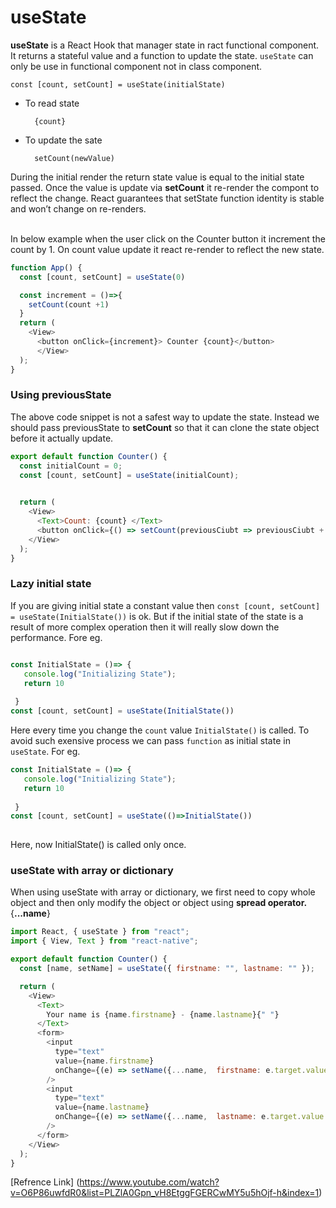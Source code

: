 # useState

**useState** is a React Hook that manager state in ract functional component.  It returns a stateful value and a function to update the state. `useState` can only be use in functional component not in class component. 

    const [count, setCount] = useState(initialState)

- To read state

        {count}

- To update the sate

        setCount(newValue)

During the initial render the return state value is equal to the initial state passed. Once the value is update via **setCount** it re-render the compont to reflect the change. React guarantees that setState function identity is stable and won’t change on re-renders.

<br>
In below example when the user click on the Counter button it increment the count by 1. On count value update it react re-render to reflect the new state.

```js
function App() {
  const [count, setCount] = useState(0)

  const increment = ()=>{
    setCount(count +1)
  }
  return (
    <View>
      <button onClick={increment}> Counter {count}</button>
      </View>
  );
}
```

### Using previousState

The above code snippet is not a safest way to update the state. Instead we should pass previousState to **setCount** so that it  can clone the state object before it actually update.

```js
export default function Counter() {
  const initialCount = 0;
  const [count, setCount] = useState(initialCount);

  
  return (
    <View>
      <Text>Count: {count} </Text>
      <button onClick={() => setCount(previousCiubt => previousCiubt + 1)}> increment</button>
    </View>
  );
}

```
### Lazy initial state

If you are giving initial state a constant value then `const [count, setCount] = useState(InitialState())` is ok. But if the initial state of the state is a result of more complex operation then it will really slow down the performance. Fore eg.

 ```javascript

const InitialState = ()=> {
    console.log("Initializing State");
    return 10
    
  }
const [count, setCount] = useState(InitialState())

 ``` 

 Here every time you change the `count` value `InitialState()` is called. To avoid such exensive process we can pass `function` as initial state in `useState`. For eg.

 ```javascript
const InitialState = ()=> {
    console.log("Initializing State");
    return 10
    
  }
const [count, setCount] = useState(()=>InitialState())
  
 ```

 Here, now InitialState() is called only once.



### useState with array or dictionary

When using useState with array or dictionary, we first need to copy whole object and then only modify the object or object using **spread operator.** {**...name**}

```js
import React, { useState } from "react";
import { View, Text } from "react-native";

export default function Counter() {
  const [name, setName] = useState({ firstname: "", lastname: "" });

  return (
    <View>
      <Text>
        Your name is {name.firstname} - {name.lastname}{" "}
      </Text>
      <form>
        <input
          type="text"
          value={name.firstname}
          onChange={(e) => setName({...name,  firstname: e.target.value })}
        />
        <input
          type="text"
          value={name.lastname}
          onChange={(e) => setName({...name,  lastname: e.target.value })}
        />
      </form>
    </View>
  );
}
```

[Refrence Link] (https://www.youtube.com/watch?v=O6P86uwfdR0&list=PLZlA0Gpn_vH8EtggFGERCwMY5u5hOjf-h&index=1)
